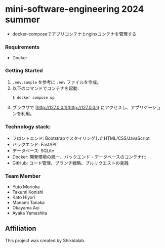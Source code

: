 # mini-software-engineering 2024 summer
- docker-composeでアプリコンテナとnginxコンテナを管理する
### Requirements
- Docker
### Getting Started
1. `.env.sample` を参考に `.env` ファイルを作成。
2. 以下のコマンドでコンテナを起動:
    ```bash
    $ docker compose up
    ```
3. ブラウザで [http://127.0.0.1](http://127.0.0.1) にアクセスし、アプリケーションを利用。
### Technology stack:
- フロントエンド: BootstrapでスタイリングしたHTML/CSS/JavaScript
- バックエンド: FastAPI
- データベース: SQLite
- Docker: 開発環境の統一、バックエンド・データベースのコンテナ化
- GitHub: コード管理、ブランチ戦略、プルリクエストの実践
### Team Member
- Yuto Morioka
- Takumi Konishi
- Kato Hiyori
- Manami Tanaka
- Okayama Aoi
- Ayaka Yamashita
## Affiliation
This project was created by Shikidalab.
